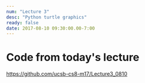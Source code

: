 ```yaml
---
num: "Lecture 3"
desc: "Python turtle graphics"
ready: false
date: 2017-08-10 09:30:00.00-7:00
---
```


# Code from today's lecture

<https://github.com/ucsb-cs8-m17/Lecture3_0810>
